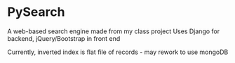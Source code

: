 PySearch
========

A web-based search engine made from my class project
Uses Django for backend, jQuery/Bootstrap in front end

Currently, inverted index is flat file of records - may rework to use mongoDB
